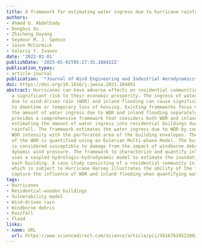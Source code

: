 ```yaml
---
title: A framework for estimating water ingress due to hurricane rainfall
authors:
- Ahmed U. Abdelhady
- Donghui Xu
- Zhicheng Ouyang
- Seymour M. J. Spence
- Jason McCormick
- Valeriy Y. Ivanov
date: '2022-01-01'
publishDate: '2025-05-02T05:27:35.188422Z'
publication_types:
- article-journal
publication: '*Journal of Wind Engineering and Industrial Aerodynamics*'
doi: https://doi.org/10.1016/j.jweia.2021.104891
abstract: Hurricanes can have adverse effects on residential communities and pose
  a significant risk to their economic prosperity. The ingress of water into a building
  due to wind-driven rain (WDR) and inland flooding can cause significant damage leading
  to downtime or temporary loss of housing. Existing frameworks focus on estimating
  the amount of water ingress due to WDR and inland flooding separately. This paper
  provides a comprehensive framework that considers both WDR and inland flooding when
  estimating the amount of water ingress into residential buildings due to hurricane
  rainfall. The framework estimates the water ingress due to WDR by combining the
  WDR intensity with the perforated area of the building envelopes. The intensity
  of the WDR is quantified using an Eulerian Multi-phase Model. The buildings’ envelope
  is considered susceptible to damage from the impact of windborne debris and excessive
  dynamic wind pressure. The framework to characterize and quantify inland flooding
  uses a coupled hydrologic-hydrodynamic model to estimate the inundation depth at
  each building. A case study consisting of a residential community in Houston, TX,
  which is subject to Hurricane Harvey illustrates the ability of the framework to
  capture the influence of WDR and inland flooding when quantifying water ingress.
tags:
- Hurricanes
- Residential-wooden buildings
- Vulnerability model
- Wind-driven rain
- Windborne debris
- Rainfall
- Flood
links:
- name: URL
  url: https://www.sciencedirect.com/science/article/pii/S0167610521003627
---
```

